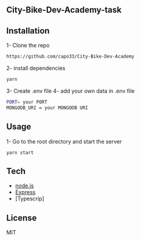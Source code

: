 ## City-Bike-Dev-Academy-task

## Installation

1- Clone the repo 
```bash
https://github.com/capo33/City-Bike-Dev-Academy
```
2- install dependencies 
```bash
yarn 
```
3- Create .env file
4- add your own data in .env file
```bash
PORT= your PORT
MONGODB_URI = your MONGODB URI
```

## Usage
1- Go to the root  directory and start the server
```
yarn start
```
 
## Tech
- [node.js] 
- [Express] 
- [Typescrip]

## License
MIT

  [markdown-it]: <https://github.com/markdown-it/markdown-it>
  [node.js]: <http://nodejs.org>
  [express]: <http://expressjs.com>
  [Typescript]: <https://www.typescriptlang.org/>